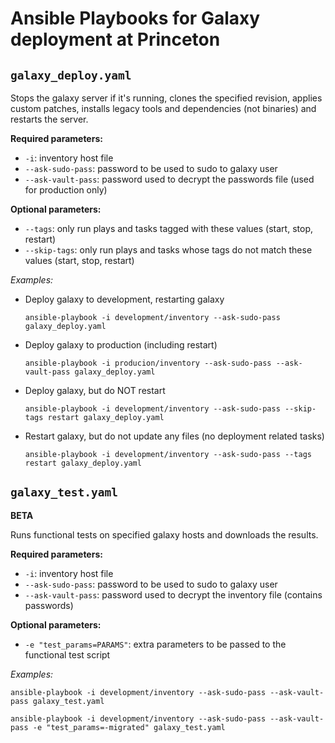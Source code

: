 Ansible Playbooks for Galaxy deployment at Princeton
====================================================

`galaxy_deploy.yaml`
--------------------

Stops the galaxy server if it's running, clones the specified revision, applies custom patches, installs legacy tools and dependencies (not binaries) and restarts the server.

**Required parameters:**

* `-i`: inventory host file
* `--ask-sudo-pass`: password to be used to sudo to galaxy user
* `--ask-vault-pass`: password used to decrypt the passwords file (used for production only)

**Optional parameters:**

* `--tags`: only run plays and tasks tagged with these values (start, stop, restart)
* `--skip-tags`: only run plays and tasks whose tags do not match these values (start, stop, restart)


*Examples:*

* Deploy galaxy to development, restarting galaxy

    `ansible-playbook -i development/inventory --ask-sudo-pass galaxy_deploy.yaml`

* Deploy galaxy to production (including restart)

    `ansible-playbook -i producion/inventory --ask-sudo-pass --ask-vault-pass galaxy_deploy.yaml`

* Deploy galaxy, but do NOT restart

    `ansible-playbook -i development/inventory --ask-sudo-pass --skip-tags restart galaxy_deploy.yaml`

* Restart galaxy, but do not update any files (no deployment related tasks)

    `ansible-playbook -i development/inventory --ask-sudo-pass --tags restart galaxy_deploy.yaml`



`galaxy_test.yaml`
------------------

**BETA**

Runs functional tests on specified galaxy hosts and downloads the results.

**Required parameters:**

* `-i`: inventory host file
* `--ask-sudo-pass`: password to be used to sudo to galaxy user
* `--ask-vault-pass`: password used to decrypt the inventory file (contains passwords)

**Optional parameters:**

* `-e "test_params=PARAMS"`: extra parameters to be passed to the functional test script

*Examples:*

`ansible-playbook -i development/inventory --ask-sudo-pass --ask-vault-pass galaxy_test.yaml`

`ansible-playbook -i development/inventory --ask-sudo-pass --ask-vault-pass -e "test_params=-migrated" galaxy_test.yaml`

